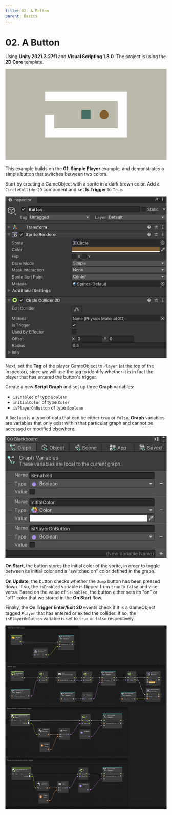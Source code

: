 ```yaml
---
title: 02. A Button
parent: Basics
---
```


# 02. A Button

Using **Unity 2021.3.27f1** and **Visual Scripting 1.8.0**. The project is using the **2D Core** template.

![Demo](./demo.gif)

This example builds on the **01. Simple Player** example, and demonstrates a simple button that switches between two colors.

Start by creating a GameObject with a sprite in a dark brown color. Add a `CircleCollider2D` component and set **Is Trigger** to `True`.

![Button Inspector](./button-inspector.jpg)

Next, set the **Tag** of the player GameObject to `Player` (at the top of the Inspector), since we will use the tag to identify whether it is in fact the player that has entered the button's trigger. 

Create a new **Script Graph** and set up three **Graph** variables:

- `isEnabled` of type `Boolean`
- `initialColor` of type `Color`
- `isPlayerOnButton` of type `Boolean`

A `Boolean` is a type of data that can be either `true` or `false`. **Graph** variables are variables that only exist within that particular graph and cannot be accessed or modified elsewhere.

![Graph Variables](./graph-variables.jpg)

**On Start**, the button stores the initial color of the sprite, in order to toggle between its initial color and a "switched on" color defined in the graph.

**On Update**, the button checks whether the `Jump` button has been pressed down. If so, the `isEnabled` variable is flipped from `true` to `false` and vice-versa. Based on the value of `isEnabled`, the button either sets its "on" or "off" color that we stored in the **On Start** flow.

Finally, the **On Trigger Enter/Exit 2D** events check if it is a GameObject tagged `Player` that has entered or exited the collider. If so, the `isPlayerOnButton` variable is set to `true` or `false` respectively.

[![Graph](./graph.jpg)](./graph.jpg)